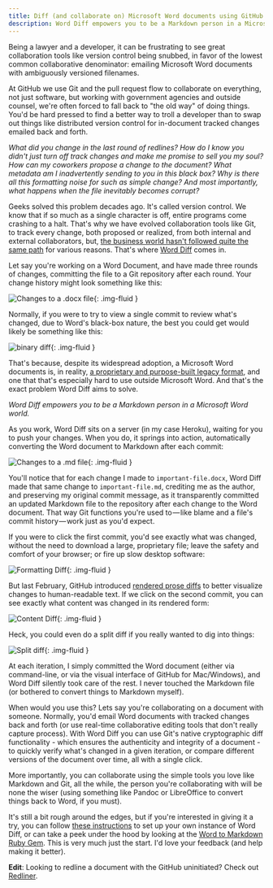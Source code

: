 ```yaml
---
title: Diff (and collaborate on) Microsoft Word documents using GitHub
description: Word Diff empowers you to be a Markdown person in a Microsoft Word world by automatically converting Word documents to Markdown each time you commit to GitHub, where they can be diffed, versioned, and collaborated on internally.
---
```


Being a lawyer and a developer, it can be frustrating to see great collaboration tools like version control being snubbed, in favor of the lowest common collaborative denominator: emailing Microsoft Word documents with ambiguously versioned filenames.

At GitHub we use Git and the pull request flow to collaborate on everything, not just software, but working with government agencies and outside counsel, we're often forced to fall back to "the old way" of doing things. You'd be hard pressed to find a better way to troll a developer than to swap out things like distributed version control for in-document tracked changes emailed back and forth.

<!--lint ignore no-emphasis-as-heading-->

*What did you change in the last round of redlines? How do I know you didn't just turn off track changes and make me promise to sell you my soul? How can my coworkers propose a change to the document? What metadata am I inadvertently sending to you in this black box? Why is there all this formatting noise for such as simple change? And most importantly, what happens when the file inevitably becomes corrupt?*

Geeks solved this problem decades ago. It's called version control. We know that if so much as a single character is off, entire programs come crashing to a halt. That's why we have evolved collaboration tools like Git, to track every change, both proposed or realized, from both internal and external collaborators, but, [the business world hasn't followed quite the same path](https://ben.balter.com/2012/10/19/we-ve-been-trained-to-make-paper/) for various reasons. That's where [Word Diff](https://github.com/benbalter/word_diff) comes in.

Let say you're working on a Word Document, and have made three rounds of changes, committing the file to a Git repository after each round. Your change history might look something like this:

![Changes to a .docx file](/wp-content/uploads/2015/docx-diff.png){: .img-fluid }

Normally, if you were to try to view a single commit to review what's changed, due to Word's black-box nature, the best you could get would likely be something like this:

![binary diff](/wp-content/uploads/2015/binary-diff.png){: .img-fluid }

That's because, despite its widespread adoption, a Microsoft Word documents is, in reality, [a proprietary and purpose-built legacy format](https://ben.balter.com/2014/03/31/word-versus-markdown-more-than-mere-semantics/), and one that that's especially hard to use outside Microsoft Word. And that's the exact problem Word Diff aims to solve.

<!--lint ignore no-emphasis-as-heading-->

*Word Diff empowers you to be a Markdown person in a Microsoft Word world.*

As you work, Word Diff sits on a server (in my case Heroku), waiting for you to push your changes. When you do, it springs into action, automatically converting the Word document to Markdown after each commit:

![Changes to a .md file](/wp-content/uploads/2015/md-diff.png){: .img-fluid }

You'll notice that for each change I made to `important-file.docx`, Word Diff made that same change to `important-file.md`, crediting me as the author, and preserving my original commit message, as it transparently committed an updated Markdown file to the repository after each change to the Word document. That way Git functions you're used to — like blame and a file's commit history — work just as you'd expect.

If you were to click the first commit, you'd see exactly what was changed, without the need to download a large, proprietary file; leave the safety and comfort of your browser; or fire up slow desktop software:

![Formatting Diff](/wp-content/uploads/2015/formatting-diff.png){: .img-fluid }

But last February, GitHub introduced [rendered prose diffs](https://github.com/blog/1784-rendered-prose-diffs) to better visualize changes to human-readable text. If we click on the second commit, you can see exactly what content was changed in its rendered form:

![Content Diff](/wp-content/uploads/2015/content-diff.png){: .img-fluid }

Heck, you could even do a split diff if you really wanted to dig into things:

![Split diff](/wp-content/uploads/2015/split-diff.png){: .img-fluid }

At each iteration, I simply committed the Word document (either via command-line, or via the visual interface of GitHub for Mac/Windows), and Word Diff silently took care of the rest. I never touched the Markdown file (or bothered to convert things to Markdown myself).

When would you use this? Lets say you're collaborating on a document with someone. Normally, you'd email Word documents with tracked changes back and forth (or use real-time collaborative editing tools that don't really capture process). With Word Diff you can use Git's native cryptographic diff functionality - which ensures the authenticity and integrity of a document - to quickly verify what's changed in a given iteration, or compare different versions of the document over time, all with a single click.

More importantly, you can collaborate using the simple tools you love like Markdown and Git, all the while, the person you're collaborating with will be none the wiser (using something like Pandoc or LibreOffice to convert things back to Word, if you must).

It's still a bit rough around the edges, but if you're interested in giving it a try, you can follow [these instructions](https://github.com/benbalter/word_diff) to set up your own instance of Word Diff, or can take a peek under the hood by looking at the [Word to Markdown Ruby Gem](https://github.com/benbalter/word-to-markdown). This is very much just the start. I'd love your feedback (and help making it better).

**Edit**: Looking to redline a document with the GitHub uninitiated? Check out [Redliner](https://github.com/benbalter/redliner#redliner).
